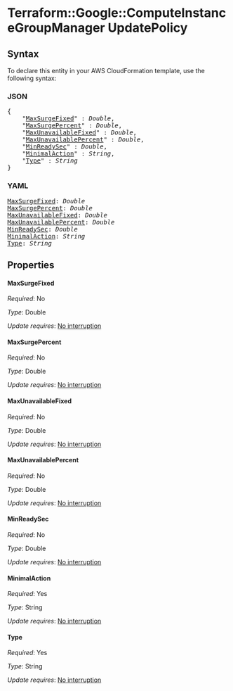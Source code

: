 # Terraform::Google::ComputeInstanceGroupManager UpdatePolicy

## Syntax

To declare this entity in your AWS CloudFormation template, use the following syntax:

### JSON

<pre>
{
    "<a href="#maxsurgefixed" title="MaxSurgeFixed">MaxSurgeFixed</a>" : <i>Double</i>,
    "<a href="#maxsurgepercent" title="MaxSurgePercent">MaxSurgePercent</a>" : <i>Double</i>,
    "<a href="#maxunavailablefixed" title="MaxUnavailableFixed">MaxUnavailableFixed</a>" : <i>Double</i>,
    "<a href="#maxunavailablepercent" title="MaxUnavailablePercent">MaxUnavailablePercent</a>" : <i>Double</i>,
    "<a href="#minreadysec" title="MinReadySec">MinReadySec</a>" : <i>Double</i>,
    "<a href="#minimalaction" title="MinimalAction">MinimalAction</a>" : <i>String</i>,
    "<a href="#type" title="Type">Type</a>" : <i>String</i>
}
</pre>

### YAML

<pre>
<a href="#maxsurgefixed" title="MaxSurgeFixed">MaxSurgeFixed</a>: <i>Double</i>
<a href="#maxsurgepercent" title="MaxSurgePercent">MaxSurgePercent</a>: <i>Double</i>
<a href="#maxunavailablefixed" title="MaxUnavailableFixed">MaxUnavailableFixed</a>: <i>Double</i>
<a href="#maxunavailablepercent" title="MaxUnavailablePercent">MaxUnavailablePercent</a>: <i>Double</i>
<a href="#minreadysec" title="MinReadySec">MinReadySec</a>: <i>Double</i>
<a href="#minimalaction" title="MinimalAction">MinimalAction</a>: <i>String</i>
<a href="#type" title="Type">Type</a>: <i>String</i>
</pre>

## Properties

#### MaxSurgeFixed

_Required_: No

_Type_: Double

_Update requires_: [No interruption](https://docs.aws.amazon.com/AWSCloudFormation/latest/UserGuide/using-cfn-updating-stacks-update-behaviors.html#update-no-interrupt)

#### MaxSurgePercent

_Required_: No

_Type_: Double

_Update requires_: [No interruption](https://docs.aws.amazon.com/AWSCloudFormation/latest/UserGuide/using-cfn-updating-stacks-update-behaviors.html#update-no-interrupt)

#### MaxUnavailableFixed

_Required_: No

_Type_: Double

_Update requires_: [No interruption](https://docs.aws.amazon.com/AWSCloudFormation/latest/UserGuide/using-cfn-updating-stacks-update-behaviors.html#update-no-interrupt)

#### MaxUnavailablePercent

_Required_: No

_Type_: Double

_Update requires_: [No interruption](https://docs.aws.amazon.com/AWSCloudFormation/latest/UserGuide/using-cfn-updating-stacks-update-behaviors.html#update-no-interrupt)

#### MinReadySec

_Required_: No

_Type_: Double

_Update requires_: [No interruption](https://docs.aws.amazon.com/AWSCloudFormation/latest/UserGuide/using-cfn-updating-stacks-update-behaviors.html#update-no-interrupt)

#### MinimalAction

_Required_: Yes

_Type_: String

_Update requires_: [No interruption](https://docs.aws.amazon.com/AWSCloudFormation/latest/UserGuide/using-cfn-updating-stacks-update-behaviors.html#update-no-interrupt)

#### Type

_Required_: Yes

_Type_: String

_Update requires_: [No interruption](https://docs.aws.amazon.com/AWSCloudFormation/latest/UserGuide/using-cfn-updating-stacks-update-behaviors.html#update-no-interrupt)

